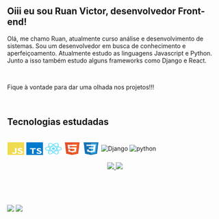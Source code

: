 ## Oiii eu sou Ruan Victor, desenvolvedor Front-end!
<div>
  <p>
    Olá, me chamo Ruan, atualmente curso análise e desenvolvimento de sistemas. Sou um desenvolvedor em busca de conhecimento e aperfeiçoamento. Atualmente estudo as linguagens Javascript e Python. Junto a isso também estudo alguns frameworks como Django e React.
   </p>
</br> 
  <p>Fique à vontade para dar uma olhada nos projetos!!!</p>
</div>
  </br>
  
  ## Tecnologias estudadas
<div style="display: inline_block"><br>
  <img align="center" alt="Javascript" height="30" width="40" src="https://raw.githubusercontent.com/devicons/devicon/master/icons/javascript/javascript-plain.svg">
  <img align="center" alt="Typescript" height="30" width="40" src="https://raw.githubusercontent.com/devicons/devicon/master/icons/typescript/typescript-plain.svg">
  <img align="center" alt="React" height="30" width="40" src="https://raw.githubusercontent.com/devicons/devicon/master/icons/react/react-original.svg">
  <img align="center" alt="HTML" height="30" width="40" src="https://raw.githubusercontent.com/devicons/devicon/master/icons/html5/html5-original.svg">
  <img align="center" alt="CSS" height="30" width="40" src="https://raw.githubusercontent.com/devicons/devicon/master/icons/css3/css3-original.svg">
  <img align="center" alt="Django" height="30" width="40" src="https://cdn.jsdelivr.net/gh/devicons/devicon/icons/django/django-plain.svg" />
  <img align="center" alt="python" height="30" width="40" src="https://cdn.jsdelivr.net/gh/devicons/devicon/icons/python/python-original.svg" />
          
  </br>
  </br>
<div align="center">
  <a href="https://github.com/ruanovski">
  <img height="165em%" src="https://github-readme-stats.vercel.app/api?username=ruanovski&show_icons=true&theme=dark&include_all_commits=true&count_private=true"/>
  <img height="165em%" src="https://github-readme-stats.vercel.app/api/top-langs/?username=ruanovski&layout=compact&langs_count=7&theme=dark"/>
</div>
  </br>
  </br>
  </br>
  
  ##
<div> 
  <a href = "mailto:ruanvic21@gmail.com"><img src="https://img.shields.io/badge/-Gmail-%23333?style=for-the-badge&logo=gmail&logoColor=white" target="_blank"></a>
  <a href="https://www.linkedin.com/in/ruanvictor21/" target="_blank"><img src="https://img.shields.io/badge/-LinkedIn-%230077B5?style=for-the-badge&logo=linkedin&logoColor=white" target="_blank"></a> 
 
 
</div>
